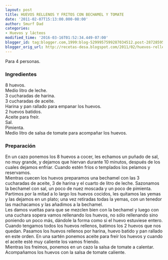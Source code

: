 ```yaml
---
layout: post
title: HUEVOS RELLENOS Y FRITOS CON BECHAMEL Y TOMATE
date: '2011-02-07T15:13:00.000-08:00'
author: Smurf Dad
categories:
- Huevos y lácteos
modified_time: '2016-03-16T01:52:34.449-07:00'
blogger_id: tag:blogger.com,1999:blog-5299957599287034512.post-2872859503478132177
blogger_orig_url: http://recetas-desa.blogspot.com/2011/02/huevos-rellenos-y-fritos-con-bechamel-y.html
---
```


Para 4 personas.<br /><h3>Ingredientes</h3>8 huevos.<br />Medio litro de leche.<br />3 cucharadas de harina.<br />3 cucharadas de aceite.<br />Harina y pan rallado para empanar los huevos.<br />2 huevos batidos.<br />Aceite para freír.<br />Sal.<br />Pimienta.<br />Medio litro de salsa de tomate para acompañar los huevos.<br /><h3>Preparación</h3>En un cazo ponemos los 8 huevos a cocer, les echamos un puñado de sal, no muy grande, y dejamos que hiervan durante 10 minutos, después de los cuales dejamos enfriar. Cuando estén fríos o templados los pelamos y reservamos.<br />Mientras cuecen los huevos preparamos una bechamel con las 3 cucharadas de aceite, 3 de harina y el cuarto de litro de leche. Sazonamos la bechamel con sal, un poco de nuez moscada y un poco de pimienta.<br />Partimos por la mitad a lo largo los huevos cocidos, les quitamos las yemas y las dejamos en un plato; una vez retiradas todas la yemas, con un tenedor las machacamos y las añadimos a la bechamel.<br />Les damos vueltas para que se mezclen bien con la bechamel y luego con una cuchara sopera vamos rellenando los huevos, no sólo rellenando sino poniendo un poco más, dándole la forma como si el huevo estuviese entero.<br />Cuando tengamos todos los huevos rellenos, batimos los 2 huevos que nos quedan. Pasamos los huevos rellenos por harina, huevo batido y pan rallado en este orden. En una sartén ponemos aceite para freír los huevos y cuando el aceite esté muy caliente los vamos friendo.<br />Mientras los freímos, ponemos en un cazo la salsa de tomate a calentar.<br />Acompañamos los huevos con la salsa de tomate caliente.